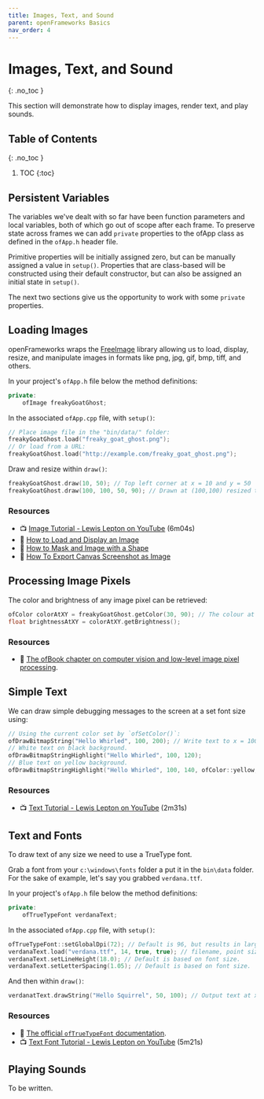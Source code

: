 ```yaml
---
title: Images, Text, and Sound
parent: openFrameworks Basics
nav_order: 4
---
```


<!-- prettier-ignore-start -->

# Images, Text, and Sound 
{: .no_toc }

This section will demonstrate how to display images, render text, and play sounds.

## Table of Contents
{: .no_toc }

1. TOC
{:toc}

<!-- prettier-ignore-end -->

## Persistent Variables

The variables we've dealt with so far have been function parameters and local variables, both of which go out of scope after each frame. To preserve state across frames we can add `private` properties to the ofApp class as defined in the `ofApp.h` header file.

Primitive properties will be initially assigned zero, but can be manually assigned a value in `setup()`. Properties that are class-based will be constructed using their default constructor, but can also be assigned an initial state in `setup()`.

The next two sections give us the opportunity to work with some `private` properties.

## Loading Images

openFrameworks wraps the [FreeImage](https://freeimage.sourceforge.io/) library allowing us to load, display, resize, and manipulate images in formats like png, jpg, gif, bmp, tiff, and others.

In your project's `ofApp.h` file below the method definitions:

```cpp
private:
    ofImage freakyGoatGhost;
```

In the associated `ofApp.cpp` file, with `setup()`:

```cpp
// Place image file in the "bin/data/" folder:
freakyGoatGhost.load("freaky_goat_ghost.png");
// Or load from a URL:
freakyGoatGhost.load("http://example.com/freaky_goat_ghost.png");
```

Draw and resize within `draw()`:

```cpp
freakyGoatGhost.draw(10, 50); // Top left corner at x = 10 and y = 50
freakyGoatGhost.draw(100, 100, 50, 90); // Drawn at (100,100) resized to 50 width and 90 heights.
```

### Resources

- 📺 [Image Tutorial - Lewis Lepton on YouTube](https://www.youtube.com/watch?v=OLLtdyJC_Zs&list=PL4neAtv21WOlqpDzGqbGM_WN2hc5ZaVv7&index=8) (6m04s)
- 📙 [How to Load and Display an Image](https://openframeworks.cc/learning/02_graphics/how_to_load_and_display_an_image/)
- 📙 [How to Mask and Image with a Shape](https://openframeworks.cc/learning/02_graphics/how_to_maskanimagewithashape/)
- 📙 [How To Export Canvas Screenshot as Image](https://openframeworks.cc/learning/01_basics/how_to_save_a_file/)

## Processing Image Pixels

The color and brightness of any image pixel can be retrieved:

```cpp
ofColor colorAtXY = freakyGoatGhost.getColor(30, 90); // The colour at x = 30 and y = 90
float brightnessAtXY = colorAtXY.getBrightness();
```

### Resources

- 📘 [The ofBook chapter on computer vision and low-level image pixel processing](https://openframeworks.cc/ofBook/chapters/image_processing_computer_vision.html).

## Simple Text

We can draw simple debugging messages to the screen at a set font size using:

```cpp
// Using the current color set by `ofSetColor()`:
ofDrawBitmapString("Hello Whirled", 100, 200); // Write text to x = 100, y = 200.
// White text on black background.
ofDrawBitmapStringHighlight("Hello Whirled", 100, 120);
// Blue text on yellow background.
ofDrawBitmapStringHighlight("Hello Whirled", 100, 140, ofColor::yellow, ofColor::blue);
```

### Resources

- 📺 [Text Tutorial - Lewis Lepton on YouTube](https://www.youtube.com/watch?v=0grroKrKI1I&list=PL4neAtv21WOlqpDzGqbGM_WN2hc5ZaVv7&index=9) (2m31s)

## Text and Fonts

To draw text of any size we need to use a TrueType font.

Grab a font from your `c:\windows\fonts` folder a put it in the `bin\data` folder. For the sake of example, let's say you grabbed `verdana.ttf`.

In your project's `ofApp.h` file below the method definitions:

```cpp
private:
    ofTrueTypeFont verdanaText;
```

In the associated `ofApp.cpp` file, with `setup()`:

```cpp
ofTrueTypeFont::setGlobalDpi(72); // Default is 96, but results in larger than normal pt size.
verdanaText.load("verdana.ttf", 14, true, true); // filename, point size, antialiased?, full char-set?
verdanaText.setLineHeight(18.0); // Default is based on font size.
verdanaText.setLetterSpacing(1.05); // Default is based on font size.
```

And then within `draw()`:

```cpp
verdanatText.drawString("Hello Squirrel", 50, 100); // Output text at x = 50, y = 100
```

### Resources

- 📗 [The official `ofTrueTypeFont` documentation](https://openframeworks.cc/documentation/graphics/ofTrueTypeFont/).
- 📺 [Text Font Tutorial - Lewis Lepton on YouTube](https://www.youtube.com/watch?v=6pecyHuP75Q&list=PL4neAtv21WOlqpDzGqbGM_WN2hc5ZaVv7&index=10) (5m21s)

## Playing Sounds

To be written.
